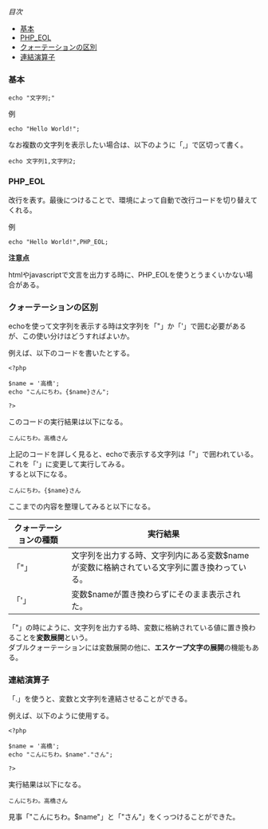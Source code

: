 *目次*
* [基本](#基本)
* [PHP_EOL](#PHP_EOL)
* [クォーテーションの区別](#クォーテーションの区別)
* [連結演算子](#連結演算子)

### 基本

`echo "文字列;"`

例

`echo "Hello World!";`

なお複数の文字列を表示したい場合は、以下のように「,」で区切って書く。

`echo 文字列1,文字列2;`

### PHP_EOL

改行を表す。最後につけることで、環境によって自動で改行コードを切り替えてくれる。

例

`echo "Hello World!",PHP_EOL;`

**注意点**

htmlやjavascriptで文言を出力する時に、PHP_EOLを使うとうまくいかない場合がある。

### クォーテーションの区別

echoを使って文字列を表示する時は文字列を「"」か「'」で囲む必要があるが、この使い分けはどうすればよいか。  

例えば、以下のコードを書いたとする。

    <?php

    $name = '高橋';
    echo "こんにちわ。{$name}さん";

    ?>

  このコードの実行結果は以下になる。

  `こんにちわ。高橋さん`

  上記のコードを詳しく見ると、echoで表示する文字列は「"」で囲われている。これを「'」に変更して実行してみる。  
  すると以下になる。

  `こんにちわ。{$name}さん`

  ここまでの内容を整理してみると以下になる。

  |クォーテーションの種類|実行結果|
  |---|---|
  |「"」|文字列を出力する時、文字列内にある変数$nameが変数に格納されている文字列に置き換わっている。|
  |「'」|変数$nameが置き換わらずにそのまま表示された。|

  「"」の時にように、文字列を出力する時、変数に格納されている値に置き換わることを**変数展開**という。  
  ダブルクォーテーションには変数展開の他に、**エスケープ文字の展開**の機能もある。

  ### 連結演算子
「.」を使うと、変数と文字列を連結させることができる。

例えば、以下のように使用する。

    <?php

    $name = '高橋';
    echo "こんにちわ。$name"."さん";

    ?>

実行結果は以下になる。

`こんにちわ。高橋さん`

見事「"こんにちわ。$name"」と「"さん"」をくっつけることができた。
